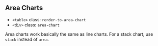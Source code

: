 Area Charts
-----------

- `<table>` class: `render-to-area-chart`
- `<div>` class: `area-chart`

Area charts work basically the same as line charts. For a stack chart, use `stack` instead of `area`.
